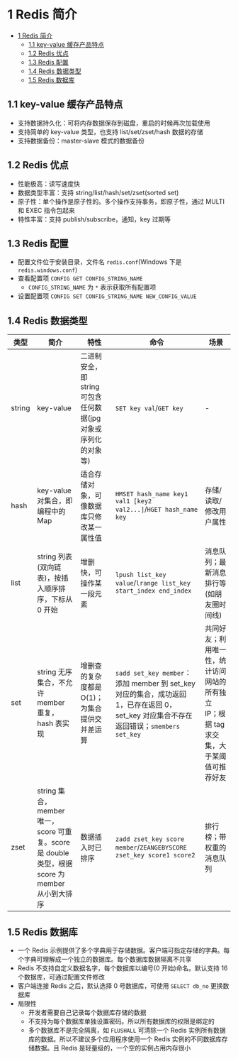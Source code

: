 # 1 Redis 简介

- [1 Redis 简介](#1-redis-简介)
  - [1.1 key-value 缓存产品特点](#11-key-value-缓存产品特点)
  - [1.2 Redis 优点](#12-redis-优点)
  - [1.3 Redis 配置](#13-redis-配置)
  - [1.4 Redis 数据类型](#14-redis-数据类型)
  - [1.5 Redis 数据库](#15-redis-数据库)

## 1.1 key-value 缓存产品特点

- 支持数据持久化：可将内存数据保存到磁盘，重启的时候再次加载使用
- 支持简单的 key-value 类型，也支持 list/set/zset/hash 数据的存储
- 支持数据备份：master-slave 模式的数据备份

## 1.2 Redis 优点

- 性能极高：读写速度快
- 数据类型丰富：支持 string/list/hash/set/zset(sorted set)
- 原子性：单个操作是原子性的。多个操作支持事务，即原子性，通过 MULTI 和 EXEC 指令包起来
- 特性丰富：支持 publish/subscribe，通知，key 过期等

## 1.3 Redis 配置

- 配置文件位于安装目录，文件名 `redis.conf`(Windows 下是 `redis.windows.conf`)
- 查看配置项 `CONFIG GET CONFIG_STRING_NAME`
  - `CONFIG_STRING_NAME` 为 `*` 表示获取所有配置项
- 设置配置项 `CONFIG SET CONFIG_STRING_NAME NEW_CONFIG_VALUE`

## 1.4 Redis 数据类型

| 类型 | 简介 | 特性 | 命令 | 场景 |
| --- | --- | ---- | --- | --- |
| string | key-value | 二进制安全，即 string 可包含任何数据(jpg 对象或序列化的对象等) |`SET key val`/`GET key` | - |
| hash | key-value 对集合，即编程中的 Map | 适合存储对象，可像数据库只修改某一属性值 | `HMSET hash_name key1 val1 [key2 val2...]`/`HGET hash_name key` | 存储/读取/修改用户属性 |
| list | string 列表(双向链表)，按插入顺序排序，下标从 0 开始 | 增删快，可操作某一段元素 | `lpush list_key value`/`lrange list_key start_index end_index` | 消息队列；最新消息排行等(如朋友圈时间线) |
| set | string 无序集合，不允许 member 重复，hash 表实现 | 增删查的复杂度都是 O(1)；为集合提供交并差运算 |`sadd set_key member`：添加 member 到 set_key 对应的集合，成功返回 1，已存在返回 0，set_key 对应集合不存在返回错误；`smembers set_key` | 共同好友；利用唯一性，统计访问网站的所有独立 IP；根据 tag 求交集，大于某阈值可推荐好友 |
| zset | string 集合，member 唯一，score 可重复。score是 double 类型，根据 score 为 member 从小到大排序 | 数据插入时已排序 | `zadd zset_key score member`/`ZEANGEBYSCORE zset_key score1 score2` | 排行榜；带权重的消息队列 |

## 1.5 Redis 数据库

- 一个 Redis 示例提供了多个字典用于存储数据。客户端可指定存储的字典。每个字典可理解成一个独立的数据库。每个数据库数据隔离不共享
- Redis 不支持自定义数据名字，每个数据库以编号(0 开始)命名。默认支持 16 个数据库，可通过配置文件修改
- 客户端连接 Redis 之后，默认选择 0 号数据库，可使用 `SELECT db_no` 更换数据库
- 局限性
  - 开发者需要自己记录每个数据库存储的数据
  - 不支持为每个数据库单独设置密码。所以所有数据库的权限是绑定的
  - 多个数据库不是完全隔离，如 `FLUSHALL` 可清除一个 Redis 实例所有数据库的数据。所以不建议多个应用程序使用一个 Redis 实例的不同数据库存储数据。且 Redis 是轻量级的，一个空的实例占用内存很小
